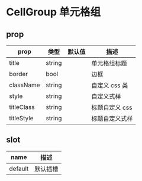 # CellGroup 单元格组

## prop

|  prop   |  类型  |  默认值  | 描述 |
|  ----  | ----  |----  | ----  |
| title  | string |  | 单元格组标题 |
| border  | bool |  | 边框 |
| className  | string |  | 自定义 css 类 |
| style  | string |  | 自定义式样 |
| titleClass  | string |  | 标题自定义 css |
| titleStyle  | string |  | 标题自定义式样 |

## slot

|  name   | 描述 |
|  ----  | ----  |
| default  | 默认插槽 |